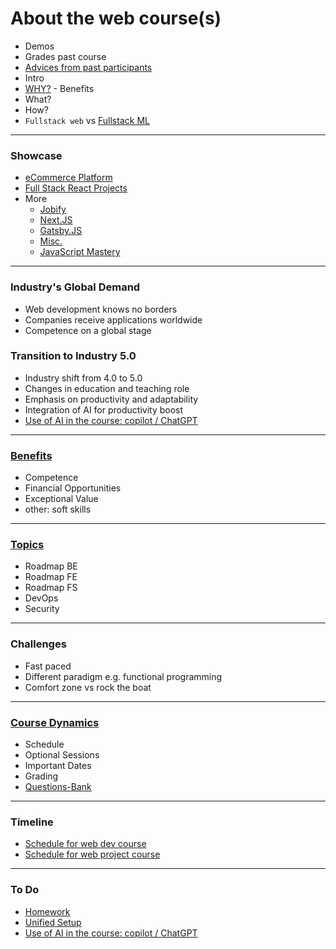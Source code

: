 # About the web course(s)


- Demos
- Grades past course
- [Advices from past participants](./advices.md)
- Intro
- [WHY?]  - Benefits
- What?
- How?
- `Fullstack web` vs [Fullstack ML](https://fullstackdeeplearning.com/)
----
### Showcase

- [eCommerce Platform ](https://github.com/bradtraversy/proshop-v2)
- [Full Stack React Projects](https://github.com/PacktPublishing/Full-Stack-React-Projects-Second-Edition)
- More
  - [Jobify]
  - [Next.JS]
  - [Gatsby.JS]
  - [Misc.]
  - [JavaScript Mastery]



----

### Industry's Global Demand

- Web development knows no borders
- Companies receive applications worldwide
- Competence on a global stage

### Transition to Industry 5.0

- Industry shift from 4.0 to 5.0
- Changes in education and teaching role
- Emphasis on productivity and adaptability
- Integration of AI for productivity boost
- [Use of AI in the course: copilot / ChatGPT]

----
### [Benefits](./description.md#competence-after-finishing-the-course)

- Competence
- Financial Opportunities
- Exceptional Value
- other: soft skills

------
### [Topics](./description.md#session-2)

- Roadmap BE
- Roadmap FE
- Roadmap FS
- DevOps
- Security

----

### Challenges

- Fast paced
- Different paradigm e.g. functional programming
- Comfort zone vs rock the boat


----

### [Course Dynamics](./course-dynamics.md)
- Schedule
- Optional Sessions
- Important Dates
- Grading
- [Questions-Bank]

---

### Timeline

- [Schedule for web dev course](./description.md#schedule-web-development-course)
- [Schedule for web project course](./description.md#schedule-project-course)


---
### To Do
- [Homework](./homework.md)
- [Unified Setup](./unified-setup/README.md)
- [Use of AI in the course: copilot / ChatGPT]








<!-- Links -->
[Questions-Bank]:https://github.com/tx00-web-en/Questions-Bank
[Use of AI in the course: copilot / ChatGPT]:https://github.com/tx00-web-fi/Activities/blob/main/AI.md
[WHY?]:https://simonsinek.com/books/start-with-why/
[Gatsby.JS]:https://www.gatsbyjs.com/
[Next.JS]:https://nextjs.org/
[Misc.]:https://www.johnsmilga.com/
[JavaScript Mastery]:https://www.youtube.com/@javascriptmastery/playlists
[Jobify]:https://jobify.live/login